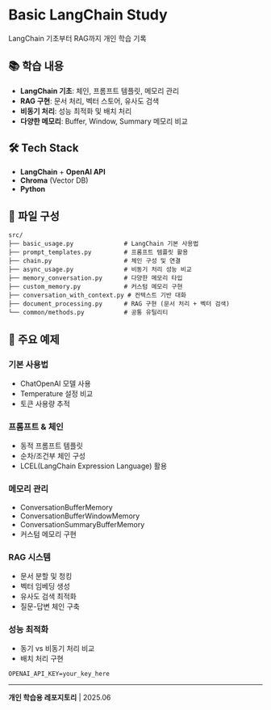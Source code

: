 # Basic LangChain Study

LangChain 기초부터 RAG까지 개인 학습 기록

## 📚 학습 내용

- **LangChain 기초**: 체인, 프롬프트 템플릿, 메모리 관리
- **RAG 구현**: 문서 처리, 벡터 스토어, 유사도 검색
- **비동기 처리**: 성능 최적화 및 배치 처리
- **다양한 메모리**: Buffer, Window, Summary 메모리 비교

## 🛠 Tech Stack

- **LangChain** + **OpenAI API**
- **Chroma** (Vector DB)
- **Python**

## 📁 파일 구성

```
src/
├── basic_usage.py              # LangChain 기본 사용법
├── prompt_templates.py         # 프롬프트 템플릿 활용
├── chain.py                    # 체인 구성 및 연결
├── async_usage.py              # 비동기 처리 성능 비교
├── memory_conversation.py      # 다양한 메모리 타입
├── custom_memory.py            # 커스텀 메모리 구현
├── conversation_with_context.py # 컨텍스트 기반 대화
├── document_processing.py      # RAG 구현 (문서 처리 + 벡터 검색)
└── common/methods.py           # 공통 유틸리티
```

## 🚀 주요 예제

### 기본 사용법
- ChatOpenAI 모델 사용
- Temperature 설정 비교
- 토큰 사용량 추적

### 프롬프트 & 체인
- 동적 프롬프트 템플릿
- 순차/조건부 체인 구성
- LCEL(LangChain Expression Language) 활용

### 메모리 관리
- ConversationBufferMemory
- ConversationBufferWindowMemory  
- ConversationSummaryBufferMemory
- 커스텀 메모리 구현

### RAG 시스템
- 문서 분할 및 청킹
- 벡터 임베딩 생성
- 유사도 검색 최적화
- 질문-답변 체인 구축

### 성능 최적화
- 동기 vs 비동기 처리 비교
- 배치 처리 구현


```env
OPENAI_API_KEY=your_key_here
```

---

**개인 학습용 레포지토리** | 2025.06
